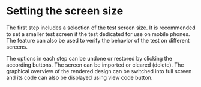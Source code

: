 # Setting the screen size

The first step includes a selection of the test screen size. It is recommended to set a smaller test screen if the test dedicated for use on mobile phones. The feature can also be used to verify the behavior of the test on different screens.

The options in each step can be undone or restored by clicking the according buttons. The screen can be imported or cleared (delete). The graphical overview of the rendered design can be switched into full screen and its code can also be displayed using view code button.

